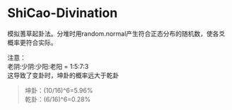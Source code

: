 # ShiCao-Divination
模拟蓍草起卦法。分堆时用random.normal产生符合正态分布的随机数，使各爻概率更符合实际。

注意：  
老阴:少阴:少阳:老阳 = 1:5:7:3  
这导致了变卦时，坤卦的概率远大于乾卦
> 坤卦：(10/16)^6=5.96%  
> 乾卦：(6/16)^6=0.28%